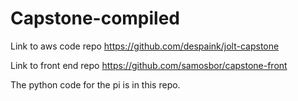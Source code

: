 # Capstone-compiled

Link to aws code repo
https://github.com/despaink/jolt-capstone

Link to front end repo
https://github.com/samosbor/capstone-front

The python code for the pi is in this repo.
